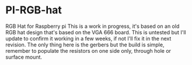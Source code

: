 # PI-RGB-hat
RGB Hat for Raspberry pi
This is a work in progress, it's based on an old RGB hat design that's based on the VGA 666 board. This is untested but I'll update to confirm it working in a few weeks, if not I'll fix it in the next revision.
The only thing here is the gerbers but the build is simple, remember to populate the resistors on one side only, through hole or surface mount.
